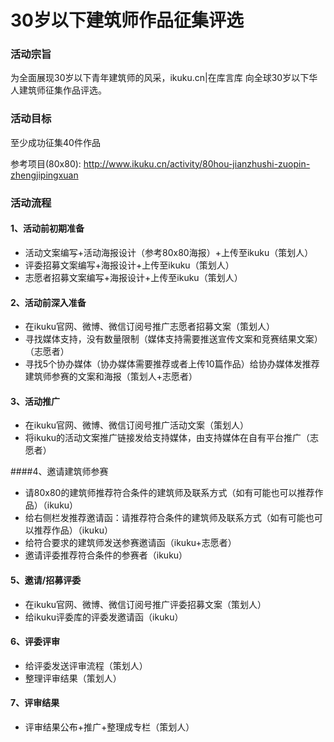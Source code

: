 # 30岁以下建筑师作品征集评选  

### 活动宗旨  

为全面展现30岁以下青年建筑师的风采，ikuku.cn|在库言库 向全球30岁以下华人建筑师征集作品评选。  

### 活动目标  
至少成功征集40件作品  

参考项目(80x80): http://www.ikuku.cn/activity/80hou-jianzhushi-zuopin-zhengjipingxuan  

### 活动流程  

#### 1、活动前初期准备  

* 活动文案编写+活动海报设计（参考80x80海报）+上传至ikuku（策划人）  
* 评委招募文案编写+海报设计+上传至ikuku（策划人）  
* 志愿者招募文案编写+海报设计+上传至ikuku（策划人）  

#### 2、活动前深入准备  

* 在ikuku官网、微博、微信订阅号推广志愿者招募文案（策划人）  
* 寻找媒体支持，没有数量限制（媒体支持需要推送宣传文案和竞赛结果文案）（志愿者）  
* 寻找5个协办媒体（协办媒体需要推荐或者上传10篇作品）给协办媒体发推荐建筑师参赛的文案和海报（策划人+志愿者）  

#### 3、活动推广  
* 在ikuku官网、微博、微信订阅号推广活动文案（策划人）  
* 将ikuku的活动文案推广链接发给支持媒体，由支持媒体在自有平台推广（志愿者）  

####4、邀请建筑师参赛  

* 请80x80的建筑师推荐符合条件的建筑师及联系方式（如有可能也可以推荐作品）（ikuku）  
* 给右侧栏发推荐邀请函：请推荐符合条件的建筑师及联系方式（如有可能也可以推荐作品）（ikuku）  
* 给符合要求的建筑师发送参赛邀请函（ikuku+志愿者）  
* 邀请评委推荐符合条件的参赛者（ikuku）  

#### 5、邀请/招募评委  

* 在ikuku官网、微博、微信订阅号推广评委招募文案（策划人）  
* 给ikuku评委库的评委发邀请函（ikuku）  

#### 6、评委评审  

* 给评委发送评审流程（策划人）  
* 整理评审结果（策划人）  

#### 7、评审结果  

* 评审结果公布+推广+整理成专栏（策划人）  
